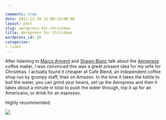 ```yaml
---

comments: true
date: 2011-12-28 15:00:32+00:00
layout: post
slug: aeropress-for-christmas
title: Aeropress for Christmas
wordpress_id: 36
categories:
- links
---
```


After listening to [Marco Arment](http://www.marco.org/2011/07/21/build-and-analyze-34) and [Shawn Blanc](http://shawnblanc.net/?s=aeropress) talk about the [Aeropress](http://www.amazon.co.uk/gp/product/B001HBCVX0/ref=as_li_ss_tl?ie=UTF8&tag=dombarcom-21) coffee maker, I was convinced this was a great present idea for my wife for Christmas.
I actually found it cheaper at Café Blend, an independent coffee shop run by grumpy staff, than on Amazon.
In the time it takes the kettle to boil the water, you can grind your beans, set up the Aeropress and then it takes about a minute in total to push the water through, top it up for an Americano, or drink for an espresso.

Highly recommended.

![](/assets/IMG_0373.jpg)
